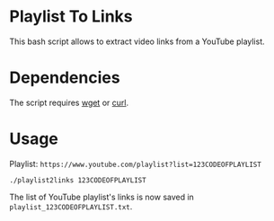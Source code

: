 # Playlist To Links

This bash script allows to extract video links from a YouTube playlist.

# Dependencies
The script requires [wget](https://www.gnu.org/software/wget/) or [curl](http://curl.haxx.se/).

# Usage
Playlist: `https://www.youtube.com/playlist?list=123CODEOFPLAYLIST`

    ./playlist2links 123CODEOFPLAYLIST

The list of YouTube playlist's links is now saved in `playlist_123CODEOFPLAYLIST.txt`.
